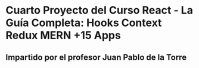 # Cuarto Proyecto del Curso React - La Guía Completa: Hooks Context Redux MERN +15 Apps
## Impartido por el profesor Juan Pablo de la Torre

